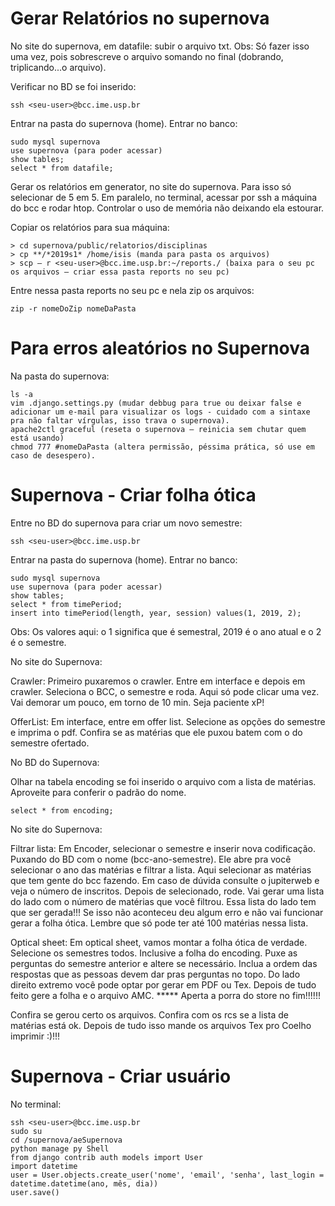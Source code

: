 # Gerar Relatórios no supernova

No site do supernova, em datafile: subir o arquivo txt.
Obs: Só fazer isso uma vez, pois sobrescreve o arquivo somando no final (dobrando, triplicando...o arquivo).

Verificar no BD se foi inserido:

```console
ssh <seu-user>@bcc.ime.usp.br
```

Entrar na pasta do supernova (home). Entrar no banco:

```console
sudo mysql supernova
use supernova (para poder acessar)
show tables;
select * from datafile;
```

Gerar os relatórios em generator, no site do supernova. Para isso só selecionar de 5 em 5. Em paralelo, no terminal, acessar por ssh a máquina do bcc e rodar htop. Controlar o uso de memória não deixando ela estourar.

Copiar os relatórios para sua máquina:

```console
> cd supernova/public/relatorios/disciplinas
> cp **/*2019s1* /home/isis (manda para pasta os arquivos)
> scp – r <seu-user>@bcc.ime.usp.br:~/reports./ (baixa para o seu pc os arquivos – criar essa pasta reports no seu pc)
```

Entre nessa pasta reports no seu pc e nela zip os arquivos:

```console
zip -r nomeDoZip nomeDaPasta
```

# Para erros aleatórios no Supernova

Na pasta do supernova:

```console
ls -a
vim .django.settings.py (mudar debbug para true ou deixar false e adicionar um e-mail para visualizar os logs - cuidado com a sintaxe pra não faltar vírgulas, isso trava o supernova).
apache2ctl graceful (reseta o supernova – reinicia sem chutar quem está usando)
chmod 777 #nomeDaPasta (altera permissão, péssima prática, só use em caso de desespero).
```

# Supernova - Criar folha ótica

Entre no BD do supernova para criar um novo semestre:

```console
ssh <seu-user>@bcc.ime.usp.br
```

Entrar na pasta do supernova (home). Entrar no banco:

```console
sudo mysql supernova
use supernova (para poder acessar)
show tables;
select * from timePeriod;
insert into timePeriod(length, year, session) values(1, 2019, 2);
```

Obs: Os valores aqui: o 1 significa que é semestral, 2019 é o ano atual e o 2 é o semestre.

No site do Supernova:

Crawler:
Primeiro puxaremos o crawler. Entre em interface e depois em crawler. Seleciona o BCC, o semestre e roda. Aqui só pode clicar uma vez. Vai demorar um pouco, em torno de 10 min. Seja paciente xP!

OfferList:
Em interface, entre em offer list. Selecione as opções do semestre e imprima o pdf. Confira se as matérias que ele puxou batem com o do semestre ofertado.

No BD do Supernova:

Olhar na tabela encoding se foi inserido o arquivo com a lista de matérias. Aproveite para conferir o padrão do nome.

```console
select * from encoding;
```

No site do Supernova:

Filtrar lista:
Em Encoder, selecionar o semestre e inserir nova codificação. Puxando do BD com o nome (bcc-ano-semestre).
Ele abre pra você selecionar o ano das matérias e filtrar a lista. Aqui selecionar as matérias que tem gente do bcc fazendo. Em caso de dúvida consulte o jupiterweb e veja o número de inscritos. Depois de selecionado, rode. Vai gerar uma lista do lado com o número de matérias que você filtrou. Essa lista do lado tem que ser gerada!!! Se isso não aconteceu deu algum erro e não vai funcionar gerar a folha ótica. Lembre que só pode ter até 100 matérias nessa lista.

Optical sheet:
Em optical sheet, vamos montar a folha ótica de verdade. Selecione os semestres todos. Inclusive a folha do encoding. Puxe as perguntas do semestre anterior e altere se necessário. Inclua a ordem das respostas que as pessoas devem dar pras perguntas no topo. Do lado direito extremo você pode optar por gerar em PDF ou Tex. Depois de tudo feito gere a folha e o arquivo AMC. 
***** Aperta a porra do store no fim!!!!!!

Confira se gerou certo os arquivos. Confira com os rcs se a lista de matérias está ok. Depois de tudo isso mande os arquivos Tex pro Coelho imprimir :)!!!

# Supernova - Criar usuário

No terminal:

```console
ssh <seu-user>@bcc.ime.usp.br
sudo su
cd /supernova/aeSupernova
python manage py Shell
from django contrib auth models import User
import datetime
user = User.objects.create_user('nome', 'email', 'senha', last_login = datetime.datetime(ano, mês, dia))
user.save()
```